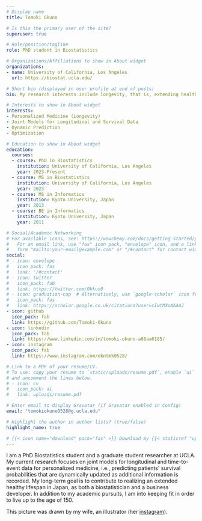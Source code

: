 ```yaml
---
# Display name
title: Tomoki Okuno

# Is this the primary user of the site?
superuser: true

# Role/position/tagline
role: PhD student in Biostatistics

# Organizations/Affiliations to show in About widget
organizations:
- name: University of California, Los Angeles
  url: https://biostat.ucla.edu/

# Short bio (displayed in user profile at end of posts)
bio: My research interests include longevity, that is, extending healthy lifespan by slowing, stopping, and even reversing the aging process.

# Interests to show in About widget
interests:
- Personalized Medicine (Longevity)
- Joint Models for Longitudinal and Survival Data
- Dynamic Prediction
- Optimization

# Education to show in About widget
education:
  courses:
  - course: PhD in Biostatistics
    institution: University of California, Los Angeles
    year: 2023−Present
  - course: MS in Biostatistics
    institution: University of California, Los Angeles
    year: 2023
  - course: MS in Informatics
    institution: Kyoto University, Japan
    year: 2013
  - course: BE in Informatics
    institution: Kyoto University, Japan
    year: 2011

# Social/Academic Networking
# For available icons, see: https://wowchemy.com/docs/getting-started/page-builder/#icons
#   For an email link, use "fas" icon pack, "envelope" icon, and a link in the
#   form "mailto:your-email@example.com" or "/#contact" for contact widget.
social:
# - icon: envelope
#   icon_pack: fas
#   link: '/#contact'
# - icon: twitter
#   icon_pack: fab
#   link: https://twitter.com/0kkus0
# - icon: graduation-cap  # Alternatively, use `google-scholar` icon from `ai` icon pack
#   icon_pack: fas
#   link: https://scholar.google.co.uk/citations?user=sIwtMXoAAAAJ
- icon: github
  icon_pack: fab
  link: https://github.com/Tomoki-Okuno
- icon: linkedin
  icon_pack: fab
  link: https://www.linkedin.com/in/tomoki-okuno-a06aa0185/
- icon: instagram
  icon_pack: fab
  link: https://www.instagram.com/okntmk0528/

# Link to a PDF of your resume/CV.
# To use: copy your resume to `static/uploads/resume.pdf`, enable `ai` icons in `params.toml`, 
# and uncomment the lines below.
# - icon: cv
#   icon_pack: ai
#   link: uploads/resume.pdf

# Enter email to display Gravatar (if Gravatar enabled in Config)
email: "tomokiokuno0528@g.ucla.edu"

# Highlight the author in author lists? (true/false)
highlight_name: true

# {{< icon name="download" pack="fas" >}} Download my {{< staticref "uploads/demo_resume.pdf" "newtab" >}}resumé (TBD){{< /staticref >}}.
---
```


I am a PhD Biostatistics student and a graduate student researcher at UCLA. My current research focuses on joint models for longitudinal and time-to-event data for personalized medicine, i.e., predicting patients' survival probabilities that are dynamically updated as additional information is recorded. My long-term goal is to contribute to realizing an extended healthy lifespan in Japan, as both a biostatistician and a business developer. In addition to my academic pursuits, I am into keeping fit in order to live up to the age of 150.

This picture was drawn by my wife, an illustrator (her [instagram](https://www.instagram.com/satoko_artwork/)).
